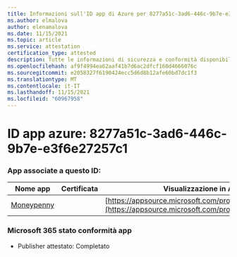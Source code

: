 ```yaml
---
title: Informazioni sull'ID app di Azure per 8277a51c-3ad6-446c-9b7e-e3f6e27257c1
ms.author: elmalova
author: elenamalova
ms.date: 11/15/2021
ms.topic: article
ms.service: attestation
certification_type: attested
description: Tutte le informazioni di sicurezza e conformità disponibili per 8277a51c-3ad6-446c-9b7e-e3f6e27257c1.
ms.openlocfilehash: af9f4994ea62aaf41b7d6ac2dfcf160d4666076c
ms.sourcegitcommit: e2058327f6190424ecc5d6d8b12afe60bd7dc1f3
ms.translationtype: MT
ms.contentlocale: it-IT
ms.lasthandoff: 11/15/2021
ms.locfileid: "60967958"
---
```

# <a name="azure-app-id-8277a51c-3ad6-446c-9b7e-e3f6e27257c1"></a>ID app azure: 8277a51c-3ad6-446c-9b7e-e3f6e27257c1


### <a name="apps-associated-with-this-id"></a>App associate a questo ID:
| **Nome app** | **Certificata** | **Visualizzazione in AppSource** |
|--------------|---------------|-----------------------|
| [Moneypenny](https://docs.microsoft.com/microsoft-365-app-certification/forward/WA200003396) |  | [https://appsource.microsoft.com/product/office/WA200003396](https://appsource.microsoft.com/product/office/WA200003396) |

### <a name="microsoft-365-app-compliance-status"></a>Microsoft 365 stato conformità app
- Publisher attestato: Completato
